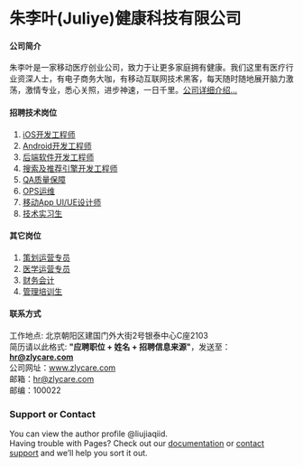 朱李叶(Juliye)健康科技有限公司
======


#### 公司简介
朱李叶是一家移动医疗创业公司，致力于让更多家庭拥有健康。我们这里有医疗行业资深人士，有电子商务大咖，有移动互联网技术黑客，每天随时随地展开脑力激荡，激情专业，悉心关照，进步神速，一日千里。[公司详细介绍...](www.juliye.com)
  
#### 招聘技术岗位
  1. [iOS开发工程师](https://github.com/liujiaqiid/juliye/blob/master/jd/ios.md)
  2. [Android开发工程师](https://github.com/liujiaqiid/juliye/blob/master/jd/android.md)  
  3. [后端软件开发工程师](https://github.com/liujiaqiid/juliye/blob/master/jd/nodejs.md)  
  4. [搜索及推荐引擎开发工程师](https://github.com/liujiaqiid/juliye/blob/master/jd/search.md)
  5. [QA质量保障](https://github.com/liujiaqiid/juliye/blob/master/jd/qa.md)
  6. [OPS运维](https://github.com/liujiaqiid/juliye/blob/master/jd/ops.md)
  7. [移动App UI/UE设计师](https://github.com/liujiaqiid/juliye/blob/master/jd/ui.md)
  8. [技术实习生](https://github.com/liujiaqiid/juliye/blob/master/jd/tec_intern.md)

#### 其它岗位
  1. [策划运营专员](https://github.com/liujiaqiid/juliye/blob/master/jd/plan_op.md)
  2. [医学运营专员](https://github.com/liujiaqiid/juliye/blob/master/jd/med_op.md)
  3. [财务会计](https://github.com/liujiaqiid/juliye/blob/master/jd/financial.md)
  4. [管理培训生](https://github.com/liujiaqiid/juliye/blob/master/jd/man_intern.md)

#### 联系方式
工作地点: 北京朝阳区建国门外大街2号银泰中心C座2103    
简历请以此格式: **"应聘职位 + 姓名 + 招聘信息来源"**，发送至：**hr@zlycare.com**    
公司网址：www.zlycare.com    
邮箱：hr@zlycare.com    
邮编：100022    

### Support or Contact
You can view the author profile @liujiaqiid.   
Having trouble with Pages? Check out our [documentation](https://help.github.com/pages) or [contact support](https://github.com/contact) and we’ll help you sort it out.
